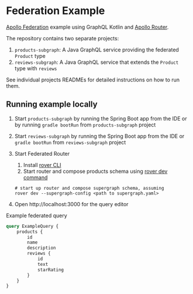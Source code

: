 # Federation Example

[Apollo Federation](https://www.apollographql.com/docs/federation/) example using GraphQL Kotlin and [Apollo Router](https://www.apollographql.com/docs/router/).

The repository contains two separate projects:

1. `products-subgraph`: A Java GraphQL service providing the federated `Product` type
2. `reviews-subgraph`: A Java GraphQL service that extends the `Product` type with `reviews`

See individual projects READMEs for detailed instructions on how to run them.

## Running example locally

1. Start `products-subgraph` by running the Spring Boot app from the IDE or by running `gradle bootRun` from `products-subgraph` project
2. Start `reviews-subgraph` by running the Spring Boot app from the IDE or `gradle bootRun` from `reviews-subgraph` project
3. Start Federated Router
    1. Install [rover CLI](https://www.apollographql.com/docs/rover/getting-started)
    2. Start router and compose products schema using [rover dev command](https://www.apollographql.com/docs/rover/commands/dev)

    ```shell
    # start up router and compose supergraph schema, assuming
    rover dev --supergraph-config <path to supergraph.yaml>
    ```

4. Open http://localhost:3000 for the query editor

Example federated query

```graphql
query ExampleQuery {
    products {
        id
        name
        description
        reviews {
            id
            text
            starRating
        }
    }
}
```
